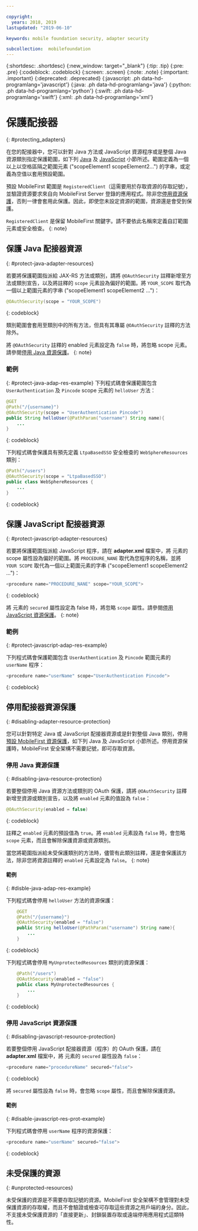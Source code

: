 ```yaml
---

copyright:
  years: 2018, 2019
lastupdated: "2019-06-10"

keywords: mobile foundation security, adapter security

subcollection:  mobilefoundation
---
```


{:shortdesc: .shortdesc}
{:new_window: target="_blank"}
{:tip: .tip}
{:pre: .pre}
{:codeblock: .codeblock}
{:screen: .screen}
{:note: .note}
{:important: .important}
{:deprecated: .deprecated}
{:javascript: .ph data-hd-programlang='javascript'}
{:java: .ph data-hd-programlang='java'}
{:python: .ph data-hd-programlang='python'}
{:swift: .ph data-hd-programlang='swift'}
{:xml: .ph data-hd-programlang='xml'}

# 保護配接器
{: #protecting_adapters}

在您的配接器中，您可以針對 Java 方法或 JavaScript 資源程序或是整個 Java 資源類別指定保護範圍，如下列 [Java](#protect-java-adapter-resources) 及 [JavaScript](#protect-javascript-adapter-resources) 小節所述。範圍定義為一個以上以空格區隔之範圍元素 ("scopeElement1 scopeElement2...") 的字串，或定義為空值以套用預設範圍。

預設 MobileFirst 範圍是 `RegisteredClient`（這需要用於存取資源的存取記號），並驗證資源要求來自向 MobileFirst Server 登錄的應用程式。除非您[停用資源保護](#disabling-resource-protection)，否則一律會套用此保護。因此，即使您未設定資源的範圍，資源還是會受到保護。

`RegisteredClient` 是保留 MobileFirst 關鍵字。請不要依此名稱來定義自訂範圍元素或安全檢查。
{: note}

## 保護 Java 配接器資源
{: #protect-java-adapter-resources}

若要將保護範圍指派給 JAX-RS 方法或類別，請將 `@OAuthSecurity` 註釋新增至方法或類別宣告，以及將註釋的 `scope` 元素設為偏好的範圍。將 `YOUR_SCOPE` 取代為一個以上範圍元素的字串 ("scopeElement1 scopeElement2 ...")：

```java
@OAuthSecurity(scope = "YOUR_SCOPE")
```
{: codeblock}

類別範圍會套用至類別中的所有方法，但具有其專屬 `@OAuthSecurity` 註釋的方法除外。

將 `@OAuthSecurity` 註釋的 enabled 元素設定為 `false` 時，將忽略 scope 元素。請參閱[停用 Java 資源保護](#disabling-java-resource-protection)。
{: note}

### 範例
{: #protect-java-adap-res-example}
下列程式碼會保護範圍包含 `UserAuthentication` 及 `Pincode` scope 元素的 `helloUser` 方法：

```java
@GET
@Path("/{username}")
@OAuthSecurity(scope = "UserAuthentication Pincode")
public String helloUser(@PathParam("username") String name){
    ...
}
```
{: codeblock}

下列程式碼會保護具有預先定義 `LtpaBasedSSO` 安全檢查的 `WebSphereResources` 類別：

```java
@Path("/users")
@OAuthSecurity(scope = "LtpaBasedSSO")
public class WebSphereResources {
    ...
}
```
{: codeblock}

## 保護 JavaScript 配接器資源
{: #protect-javascript-adapter-resources}

若要將保護範圍指派給 JavaScript 程序，請在 **adapter.xml** 檔案中，將 <procedure> 元素的 scope 屬性設為偏好的範圍。將 `PROCEDURE_NANE` 取代為您程序的名稱，並將 `YOUR SCOPE` 取代為一個以上範圍元素的字串 ("scopeElement1 scopeElement2 ...")：

```javascript
<procedure name="PROCEDURE_NANE" scope="YOUR_SCOPE">
```
{: codeblock}

將 <procedure> 元素的 `secured` 屬性設定為 false 時，將忽略 `scope` 屬性。請參閱[停用 JavaScript 資源保護](#disabling-javascript-resource-protection)。
{: note}

### 範例
{: #protect-javascript-adap-res-example}

下列程式碼會保護範圍包含 `UserAuthentication` 及 `Pincode` 範圍元素的 `userName` 程序：

```javascript
<procedure name="userName" scope="UserAuthentication Pincode">
```
{: codeblock}

## 停用配接器資源保護
{: #disabling-adapter-resource-protection}

您可以針對特定 Java 或 JavaScript 配接器資源或是針對整個 Java 類別，停用[預設 MobileFirst 資源保護](#protecting_adapters_resources)，如下列 Java 及 JavaScript 小節所述。停用資源保護時，MobileFirst 安全架構不需要記號，即可存取資源。

### 停用 Java 資源保護
{: #disabling-java-resource-protection}

若要整個停用 Java 資源方法或類別的 OAuth 保護，請將 `@OAuthSecurity` 註釋新增至資源或類別宣告，以及將 `enabled` 元素的值設為 `false`：

```java
@OAuthSecurity(enabled = false)
```
{: codeblock}

註釋之 `enabled` 元素的預設值為 `true`。將 `enabled` 元素設為 `false` 時，會忽略 `scope` 元素，而且會解除保護資源或資源類別。

當您將範圍指派給未受保護類別的方法時，儘管有此類別註釋，還是會保護該方法，除非您將資源註釋的 `enabled` 元素設定為 `false`。
{: note}

#### 範例
{: #disble-java-adap-res-example}

下列程式碼會停用 `helloUser` 方法的資源保護：

```java
    @GET
    @Path("/{username}")
    @OAuthSecurity(enabled = "false")
    public String helloUser(@PathParam("username") String name){
        ...
    }
```
{: codeblock}

下列程式碼會停用 `MyUnprotectedResources` 類別的資源保護：

```java
    @Path("/users")
    @OAuthSecurity(enabled = "false")
    public class MyUnprotectedResources {
        ...
    }
```
{: codeblock}

### 停用 JavaScript 資源保護
{: #disabling-javascript-resource-protection}

若要整個停用 JavaScript 配接器資源（程序）的 OAuth 保護，請在 **adapter.xml** 檔案中，將 <procedure> 元素的 `secured` 屬性設為 `false`：

```javascript
<procedure name="procedureName" secured="false">
```
{: codeblock}

將 `secured` 屬性設為 `false` 時，會忽略 `scope` 屬性，而且會解除保護資源。

#### 範例
{: #disable-javascript-res-prot-example}

下列程式碼會停用 `userName` 程序的資源保護：

```javascript
<procedure name="userName" secured="false">
```
{: codeblock}

## 未受保護的資源
{: #unprotected-resources}

未受保護的資源是不需要存取記號的資源。MobileFirst 安全架構不會管理對未受保護資源的存取權，而且不會驗證或檢查可存取這些資源之用戶端的身分。因此，不支援未受保護資源的「直接更新」、封鎖裝置存取或遠端停用應用程式這類特性。
